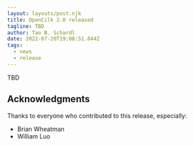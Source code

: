 ```yaml
---
layout: layouts/post.njk
title: OpenCilk 2.0 released
tagline: TBD
author: Tao B. Schardl
date: 2022-07-20T19:08:51.844Z
tags:
  - news
  - release
---
```

TBD

## Acknowledgments

Thanks to everyone who contributed to this release, especially:
- Brian Wheatman
- William Luo